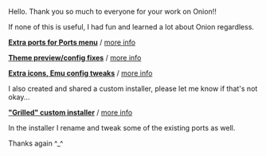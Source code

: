 
Hello. Thank you so much to everyone for your work on Onion!!

If none of this is useful, I had fun and learned a lot about Onion regardless.

**[Extra ports for Ports menu](https://drive.google.com/file/d/1S7iAjwtUGLzSgHfkFIphZtfyaYy-x91y/view)**
/ [more info](https://www.reddit.com/r/MiyooMini/comments/vm4xw9/onion_ports_helper_adds_10_ports_to_menu_no_game/)

**[Theme preview/config fixes](https://drive.google.com/file/d/11YLE4lTz6RESajlNb2bDwLG4kG2AAKYB/view)**
/ [more info](https://www.reddit.com/r/MiyooMini/comments/vl666b/onion_theme_fixes_download_all/)

**[Extra icons, Emu config tweaks](https://drive.google.com/file/d/1nzTD7eiQORVpF_2HOOsKRSMS6Lj880Fa/view)**
/ [more info](https://www.reddit.com/r/MiyooMini/comments/vn9eif/onion_icons_helper/)

I also created and shared a custom installer, please let me know if that's not okay...

**["Grilled" custom installer](https://drive.google.com/file/d/1qQrlSe8KQ-AvD5uPVBuZSa3CpAVoZHDH/view)**
/ [more info](https://www.reddit.com/r/MiyooMini/comments/vnoqao/onion_3112_grilled_customized_installer/)

In the installer I rename and tweak some of the existing ports as well.

Thanks again ^_^
